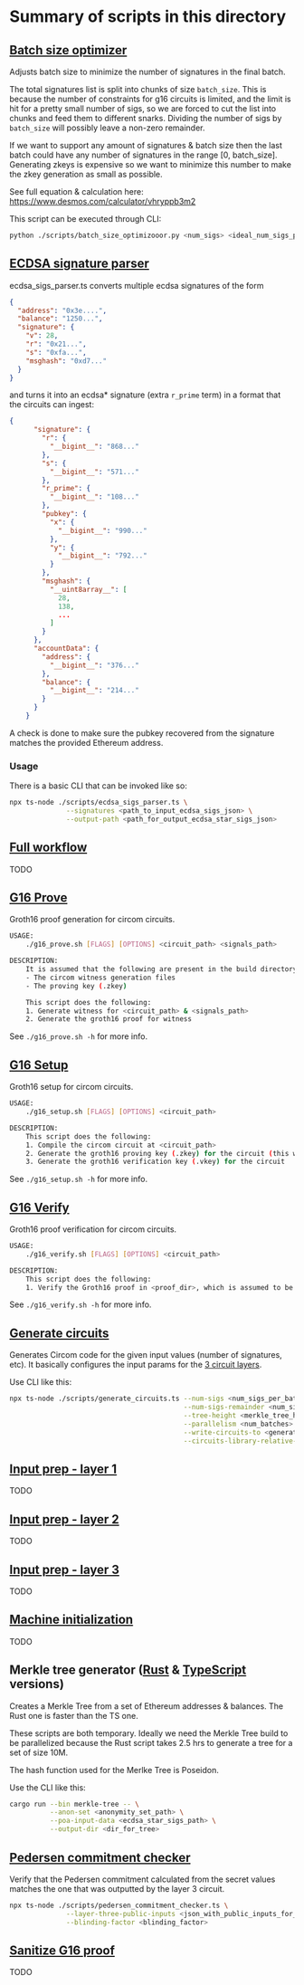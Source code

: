 # Summary of scripts in this directory

## [Batch size optimizer](./batch_size_optimizooor.py)

Adjusts batch size to minimize the number of signatures in the final batch.

The total signatures list is split into chunks of size `batch_size`.
This is because the number of constraints for g16 circuits is limited, and the limit
is hit for a pretty small number of sigs, so we are forced to cut the list into
chunks and feed them to different snarks. Dividing the number of sigs by
`batch_size` will possibly leave a non-zero remainder.

If we want to support any amount of signatures & batch size then the last batch
could have any number of signatures in the range [0, batch_size].
Generating zkeys is expensive so we want to minimize this number to make the
zkey generation as small as possible.

See full equation & calculation here: https://www.desmos.com/calculator/vhryppb3m2

This script can be executed through CLI:
```bash
python ./scripts/batch_size_optimizooor.py <num_sigs> <ideal_num_sigs_per_batch>
```

## [ECDSA signature parser](./ecdsa_signature_parser.ts)

ecdsa_sigs_parser.ts converts multiple ecdsa signatures of the form
```json
{
  "address": "0x3e....",
  "balance": "1250...",
  "signature": {
    "v": 28,
    "r": "0x21...",
    "s": "0xfa...",
    "msghash": "0xd7..."
  }
}
```
and turns it into an ecdsa* signature (extra `r_prime` term) in a format that the circuits can ingest:
```json
{
      "signature": {
        "r": {
          "__bigint__": "868..."
        },
        "s": {
          "__bigint__": "571..."
        },
        "r_prime": {
          "__bigint__": "108..."
        },
        "pubkey": {
          "x": {
            "__bigint__": "990..."
          },
          "y": {
            "__bigint__": "792..."
          }
        },
        "msghash": {
          "__uint8array__": [
            28,
            138,
            ...
          ]
        }
      },
      "accountData": {
        "address": {
          "__bigint__": "376..."
        },
        "balance": {
          "__bigint__": "214..."
        }
      }
    }
```
A check is done to make sure the pubkey recovered from the
signature matches the provided Ethereum address.

### Usage

There is a basic CLI that can be invoked like so:
```bash
npx ts-node ./scripts/ecdsa_sigs_parser.ts \
              --signatures <path_to_input_ecdsa_sigs_json> \
              --output-path <path_for_output_ecdsa_star_sigs_json>
```

## [Full workflow](./full_workflow.sh)

TODO

## [G16 Prove](./g16_prove.sh)

Groth16 proof generation for circom circuits.

```bash
USAGE:
    ./g16_prove.sh [FLAGS] [OPTIONS] <circuit_path> <signals_path>

DESCRIPTION:
    It is assumed that the following are present in the build directory:
    - The circom witness generation files
    - The proving key (.zkey)

    This script does the following:
    1. Generate witness for <circuit_path> & <signals_path>
    2. Generate the groth16 proof for witness
```

See `./g16_prove.sh -h` for more info.

## [G16 Setup](./g16_setup.sh)

Groth16 setup for circom circuits.

```bash
USAGE:
    ./g16_setup.sh [FLAGS] [OPTIONS] <circuit_path>

DESCRIPTION:
    This script does the following:
    1. Compile the circom circuit at <circuit_path>
    2. Generate the groth16 proving key (.zkey) for the circuit (this will take long for large circuits)
    3. Generate the groth16 verification key (.vkey) for the circuit
```

See `./g16_setup.sh -h` for more info.

## [G16 Verify](./g16_verify.sh)

Groth16 proof verification for circom circuits.

```bash
USAGE:
    ./g16_verify.sh [FLAGS] [OPTIONS] <circuit_path>

DESCRIPTION:
    This script does the following:
    1. Verify the Groth16 proof in <proof_dir>, which is assumed to be a proof for <circuit_path>
```

See `./g16_verify.sh -h` for more info.

## [Generate circuits](./generate_circuits.ts)

Generates Circom code for the given input values (number of signatures, etc). It basically configures the input params for the [3 circuit layers](../circuits/).

Use CLI like this:
```bash
npx ts-node ./scripts/generate_circuits.ts --num-sigs <num_sigs_per_batch> \
                                           --num-sigs-remainder <num_sigs_in_remainder_batch> \
                                           --tree-height <merkle_tree_height> \
                                           --parallelism <num_batches> \
                                           --write-circuits-to <generated_circuits_dir> \
                                           --circuits-library-relative-path <path_to_circuits_dir_from_generated_circuits_dir>
```

## [Input prep - layer 1](./input_prep_for_layer_one.ts)

TODO 

## [Input prep - layer 2](./input_prep_for_layer_two.ts)

TODO

## [Input prep - layer 3](./input_prep_for_layer_three.ts)

TODO

## [Machine initialization](./machine_initialization.sh)

TODO

## Merkle tree generator ([Rust](./merkle_tree.rs) & [TypeScript](./merkle_tree.ts) versions)

Creates a Merkle Tree from a set of Ethereum addresses & balances. The Rust one is faster than the TS one.

These scripts are both temporary. Ideally we need the Merkle Tree build to be
parallelized because the Rust script takes 2.5 hrs to generate a tree for
a set of size 10M.

The hash function used for the Merlke Tree is Poseidon.

Use the CLI like this:
```bash
cargo run --bin merkle-tree -- \
          --anon-set <anonymity_set_path> \
          --poa-input-data <ecdsa_star_sigs_path> \
          --output-dir <dir_for_tree>
```

## [Pedersen commitment checker](./pedersen_commitment_checker.ts)

Verify that the Pedersen commitment calculated from the secret values
matches the one that was outputted by the layer 3 circuit.

```bash
npx ts-node ./scripts/pedersen_commitment_checker.ts \
              --layer-three-public-inputs <json_with_public_inputs_for_layer_3_circuit> \
              --blinding-factor <blinding_factor>
```

## [Sanitize G16 proof](./sanitize_groth16_proof.py)

TODO
